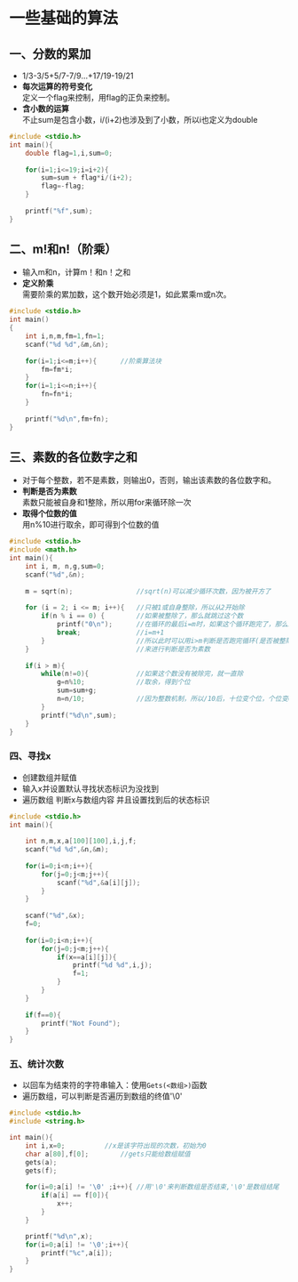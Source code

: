 # 一些基础的算法
## 一、分数的累加
* 1/3-3/5+5/7-7/9…+17/19-19/21
* **每次运算的符号变化**<br>
    定义一个flag来控制，用flag的正负来控制。
* **含小数的运算**<br>
    不止sum是包含小数，i/(i+2)也涉及到了小数，所以i也定义为double
```c
#include <stdio.h>
int main(){
	double flag=1,i,sum=0;
	
	for(i=1;i<=19;i=i+2){
		sum=sum + flag*i/(i+2);
		flag=-flag;
	}
	
	printf("%f",sum);
} 
```
## 二、m!和n!（阶乘）
* 输入m和n，计算m！和n！之和
* **定义阶乘**<br>
    需要阶乘的累加数，这个数开始必须是1，如此累乘m或n次。
```c
#include <stdio.h>
int main()
{
    int i,n,m,fm=1,fn=1;
    scanf("%d %d",&m,&n);
    
    for(i=1;i<=m;i++){		//阶乘算法块
        fm=fm*i;
    }
    for(i=1;i<=n;i++){
        fn=fn*i;
    }
    
    printf("%d\n",fm+fn);
}
```

## 三、素数的各位数字之和
* 对于每个整数，若不是素数，则输出0，否则，输出该素数的各位数字和。
* **判断是否为素数**<br>
    素数只能被自身和1整除，所以用for来循环除一次
* **取得个位数的值**<br>
    用n%10进行取余，即可得到个位数的值
```c
#include <stdio.h>
#include <math.h>   
int main(){   
	int i, m, n,g,sum=0; 
	scanf("%d",&n);    
    
	m = sqrt(n);				//sqrt(n)可以减少循环次数，因为被开方了
    
	for (i = 2; i <= m; i++){	//只被1或自身整除，所以从2开始除 
		if(n % i == 0) {		//如果被整除了，那么就跳过这个数
			printf("0\n");		//在循环的最后i=m时，如果这个循环跑完了，那么i会+1 
			break;				//i=m+1
		} 						//所以此时可以用i>m判断是否跑完循环(是否被整除了)
	}							//来进行判断是否为素数
    							 
	if(i > m){ 					  
		while(n!=0){ 			//如果这个数没有被除完，就一直除 
			g=n%10;				//取余，得到个位 
			sum=sum+g;			
			n=n/10;				//因为整数机制，所以/10后，十位变个位，个位变0 
		}
		printf("%d\n",sum); 
	}
}
```
### 四、寻找x
* 创建数组并赋值
* 输入x并设置默认寻找状态标识为没找到
* 遍历数组 判断x与数组内容 并且设置找到后的状态标识
```c
#include <stdio.h>
int main(){
	
	int n,m,x,a[100][100],i,j,f;
	scanf("%d %d",&n,&m);
	
	for(i=0;i<n;i++){
		for(j=0;j<m;j++){
			scanf("%d",&a[i][j]);
		}
	}
	
	scanf("%d",&x);
	f=0;
	
	for(i=0;i<n;i++){
		for(j=0;j<m;j++){
			if(x==a[i][j]){
				printf("%d %d",i,j);
				f=1;		
			}
		}
	}
	
	if(f==0){
		printf("Not Found");
	}
}
```
### 五、统计次数
* 以回车为结束符的字符串输入：使用`Gets(<数组>)`函数
* 遍历数组，可以判断是否遍历到数组的终值'\0'
```c
#include <stdio.h>
#include <string.h>

int main(){
	int i,x=0;			//x是该字符出现的次数，初始为0 
	char a[80],f[0];		//gets只能给数组赋值 
	gets(a);
	gets(f);
	
	for(i=0;a[i] != '\0' ;i++){	//用'\0'来判断数组是否结束,'\0'是数组结尾 
		if(a[i] == f[0]){
			x++;
		}
	}

	printf("%d\n",x);
	for(i=0;a[i] != '\0';i++){
		printf("%c",a[i]);
	}
}
```
